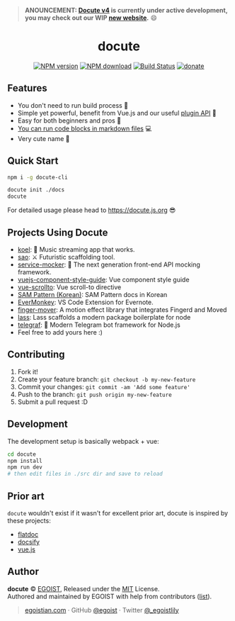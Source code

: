 > __ANOUNCEMENT: [Docute v4](https://github.com/egoist/docute/tree/dev) is currently under active development, you may check out our WIP [new website](https://docute.org).__ 😄

<h1 align="center">docute</h1>


<p align="center">
<a href="https://npmjs.com/package/docute"><img src="https://img.shields.io/npm/v/docute.svg?style=flat" alt="NPM version"></a> <a href="https://npmjs.com/package/docute"><img src="https://img.shields.io/npm/dm/docute.svg?style=flat" alt="NPM download"></a> <a href="https://circleci.com/gh/egoist/docute"><img src="https://img.shields.io/circleci/project/egoist/docute/master.svg?style=flat" alt="Build Status"></a> <a href="https://github.com/egoist/donate"><img src="https://img.shields.io/badge/$-donate-ff69b4.svg?maxAge=2592000&amp;style=flat" alt="donate"></a></p>

## Features

- You don't need to run build process 👻
- Simple yet powerful, benefit from Vue.js and our useful [plugin API](https://docute.js.org/#/plugins) 💯
- Easy for both beginners and pros 🙌
- [You can run code blocks in markdown files](https://github.com/egoist/docute-iframe) 💻
- Very cute name 🤔

## Quick Start

```bash
npm i -g docute-cli

docute init ./docs
docute
```

For detailed usage please head to https://docute.js.org 😎

## Projects Using Docute

- [koel](https://koel.phanan.net/docs): 🎵 Music streaming app that works.
- [sao](https://sao.js.org/): ⚔️ Futuristic scaffolding tool.
- [service-mocker](https://service-mocker.js.org/): 🚀 The next generation front-end API mocking framework.
- [vuejs-component-style-guide](https://pablohpsilva.github.io/vuejs-component-style-guide/#/): Vue component style guide
- [vue-scrollto](https://rigor789.github.io/vue-scrollto/#/): Vue scroll-to directive
- [SAM Pattern (Korean)](https://changjoo-park.github.io/SAM.js-korean/#/): SAM Pattern docs in Korean 
- [EverMonkey](http://monkey.yoryor.top/#/): VS Code Extension for Evernote.
- [finger-mover](https://fmover.hcysun.me/#/): A motion effect library that integrates Fingerd and Moved
- [lass](https://lass.js.org/): Lass scaffolds a modern package boilerplate for node
- [telegraf](http://telegraf.js.org/): 📡 Modern Telegram bot framework for Node.js
- Feel free to add yours here :)

## Contributing

1. Fork it!
2. Create your feature branch: `git checkout -b my-new-feature`
3. Commit your changes: `git commit -am 'Add some feature'`
4. Push to the branch: `git push origin my-new-feature`
5. Submit a pull request :D

## Development

The development setup is basically webpack + vue:

```bash
cd docute
npm install
npm run dev
# then edit files in ./src dir and save to reload
```

## Prior art

`docute` wouldn't exist if it wasn't for excellent prior art, docute is inspired by these projects:

- [flatdoc](https://github.com/rstacruz/flatdoc)
- [docsify](https://github.com/QingWei-Li/docsify)
- [vue.js](https://vuejs.org/)

## Author

**docute** © [EGOIST](https://github.com/egoist), Released under the [MIT](https://egoist.mit-license.org/) License.<br>
Authored and maintained by EGOIST with help from contributors ([list](https://github.com/egoist/docute/contributors)).

> [egoistian.com](https://egoistian.com) · GitHub [@egoist](https://github.com/egoist) · Twitter [@_egoistlily](https://twitter.com/_egoistlily)


